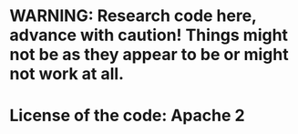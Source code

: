 # WARNING: Research code here, advance with caution! Things might not be as they appear to be or might not work at all.

# License of the code: Apache 2
